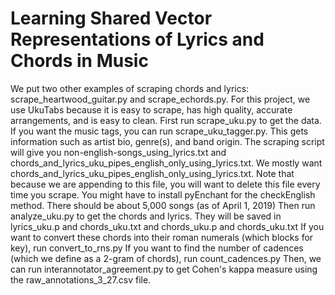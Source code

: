 # Learning Shared Vector Representations of Lyrics and Chords in Music
We put two other examples of scraping chords and lyrics: scrape_heartwood_guitar.py and scrape_echords.py. For this project, we use UkuTabs because it is easy to scrape, has high quality, accurate arrangements, and is easy to clean. 
First run scrape_uku.py to get the data. If you want the music tags, you can run scrape_uku_tagger.py. This gets information such as artist bio, genre(s), and band origin.
The scraping script will give you non-english-songs_using_lyrics.txt and chords_and_lyrics_uku_pipes_english_only_using_lyrics.txt. We mostly want chords_and_lyrics_uku_pipes_english_only_using_lyrics.txt. Note that because we are appending to this file, you will want to delete this file every time you scrape.
You might have to install pyEnchant for the checkEnglish method.
There should be about 5,000 songs (as of April 1, 2019)
Then run analyze_uku.py to get the chords and lyrics. They will be saved in lyrics_uku.p and chords_uku.txt and chords_uku.p and chords_uku.txt 
If you want to convert these chords into their roman numerals (which blocks for key), run convert_to_rns.py
If you want to find the number of cadences (which we define as a 2-gram of chords), run count_cadences.py
Then, we can run interannotator_agreement.py to get Cohen's kappa measure using the raw_annotations_3_27.csv file.
